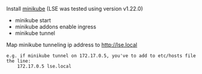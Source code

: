 Install [minikube](https://minikube.sigs.k8s.io/docs/) (LSE was tested using version v1.22.0)
- minikube start
- minikube addons enable ingress
- minikube tunnel

Map minikube tunneling ip address to http://lse.local
```text
e.g. if minikube tunnel on 172.17.0.5, you've to add to etc/hosts file the line:
    172.17.0.5 lse.local
```